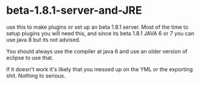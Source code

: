 # beta-1.8.1-server-and-JRE
use this to make plugins or set up an beta 1.8.1 server.
Most of the time to setup plugins you will need this, and since its beta 1.8.1 JAVA 6 or 7 you can use java 8 but its not advised.

You should always use the compiler at java 6 and use an older version of eclipse to use that. 


If it doesn't work it's likely that you messed up on the YML or the exporting shit. Nothing to serious.
